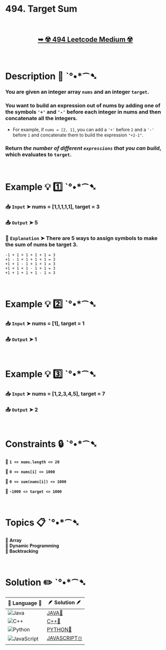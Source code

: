 # 494. Target Sum

</br>

<h2 align="center"> 

<a href="https://leetcode.com/problems/target-sum/description/?envType=daily-question&envId=2024-12-26"><strong>➥ ☢️ 494 Leetcode Medium ☢️ </strong></a>
</h2>

</br>

# Description 📜 ˋ°•*⁀➷

### You are given an integer array `nums` and an integer `target`.

### You want to build an expression out of nums by adding one of the symbols `'+'` and `'-'` before each integer in nums and then concatenate all the integers.

- For example, if `nums = [2, 1]`, you can add a `'+'` before `2` and a `'-'` before `1` and concatenate them to build the expression `"+2-1"`.

### Return *the number of different `expressions` that you can build*, which evaluates to `target`.

</br>

# Example 💡 1️⃣ ˋ°•*⁀➷

  ### 📥 `Input`  ➤ nums = [1,1,1,1,1], target = 3

  ### 📤 `Output`  ➤ 5

  ### 🔦 `Explanation`  ➤ There are 5 ways to assign symbols to make the sum of nums be target 3.

    -1 + 1 + 1 + 1 + 1 = 3
    +1 - 1 + 1 + 1 + 1 = 3
    +1 + 1 - 1 + 1 + 1 = 3
    +1 + 1 + 1 - 1 + 1 = 3
    +1 + 1 + 1 + 1 - 1 = 3

</br>

# Example 💡 2️⃣ ˋ°•*⁀➷

  ### 📥 `Input` ➤ nums = [1], target = 1

  ### 📤 `Output`  ➤ 1

</br>

# Example 💡 3️⃣ ˋ°•*⁀➷

  ### 📥 `Input` ➤  nums = [1,2,3,4,5], target = 7

  ### 📤 `Output`  ➤ 2

</br>

# Constraints 🔒 ˋ°•*⁀➷

🔹 **`1 <= nums.length <= 20`** </br>

🔹 **`0 <= nums[i] <= 1000`** </br>

🔹 **`0 <= sum(nums[i]) <= 1000`** </br>

🔹 **`-1000 <= target <= 1000`** </br>

</br>

# Topics 📋 ˋ°•*⁀➷

🔸 **Array**  </br>
🔸 **Dynamic Programming**  </br>
🔸 **Backtracking**  </br>

</br>

# Solution ✏️ ˋ°•*⁀➷

| 📒 Language 📒  | 🪶 Solution 🪶 |
| ------------- | ------------- |
|  ![Java](https://img.shields.io/badge/java-%23ED8B00.svg?style=for-the-badge&logo=openjdk&logoColor=white)  | [JAVA🍁]() |
|  ![C++](https://img.shields.io/badge/c++-%2300599C.svg?style=for-the-badge&logo=c%2B%2B&logoColor=white)  | [C++🎲]()  |
|  ![Python](https://img.shields.io/badge/python-3670A0?style=for-the-badge&logo=python&logoColor=ffdd54)    | [PYTHON🍰]() |
| ![JavaScript](https://img.shields.io/badge/javascript-%23323330.svg?style=for-the-badge&logo=javascript&logoColor=%23F7DF1E)   | [JAVASCRIPT☃️]() |
